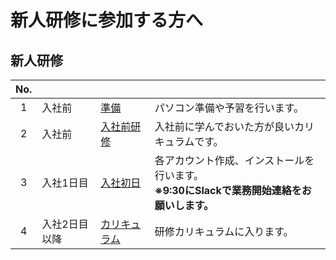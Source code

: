 # 新人研修に参加する方へ

## 新人研修

| No. |  |  |  |
| :---: | --- | --- | --- |
| 1 | 入社前 | [準備](./../preparation/index.md) | パソコン準備や予習を行います。 |
| 2 | 入社前 | [入社前研修](./../public/t/index.md) | 入社前に学んでおいた方が良いカリキュラムです。 |
| 3 | 入社1日目 | [入社初日](./../public/first-day/index.md) | 各アカウント作成、インストールを行います。<br>**※9:30にSlackで業務開始連絡をお願いします。** |
| 4 | 入社2日目以降 | [カリキュラム](./training.md) | 研修カリキュラムに入ります。 |
